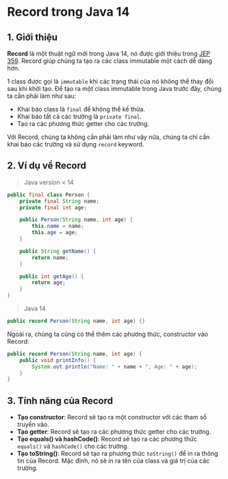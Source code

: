 # Record trong Java 14
## 1. Giới thiệu
**Record** là một thuật ngữ mới trong Java 14, nó được giới thiệu trong [JEP 359](https://openjdk.java.net/jeps/359). Record giúp chúng ta tạo ra các class immutable một cách dễ dàng hơn.

1 class được gọi là `immutable` khi các trạng thái của nó không thể thay đổi sau khi khởi tạo. Để tạo ra một class immutable trong Java trước đây, chúng ta cần phải làm như sau:
- Khai báo class là `final` để không thể kế thừa.
- Khai báo tất cả các trường là `private final`.
- Tạo ra các phương thức getter cho các trường.

Với Record, chúng ta không cần phải làm như vậy nữa, chúng ta chỉ cần khai báo các trường và sử dụng `record` keyword.

## 2. Ví dụ về Record
> Java version < 14
```java
public final class Person {
    private final String name;
    private final int age;

    public Person(String name, int age) {
        this.name = name;
        this.age = age;
    }

    public String getName() {
        return name;
    }

    public int getAge() {
        return age;
    }
}
```

> Java 14
```java
public record Person(String name, int age) {}
```

Ngoài ra, chúng ta cũng có thể thêm các phương thức, constructor vào Record:
```java
public record Person(String name, int age) {
    public void printInfo() {
        System.out.println("Name: " + name + ", Age: " + age);
    }
}
```

## 3. Tính năng của Record
- **Tạo constructor**: Record sẽ tạo ra một constructor với các tham số truyền vào.
- **Tạo getter**: Record sẽ tạo ra các phương thức getter cho các trường.
- **Tạo equals() và hashCode()**: Record sẽ tạo ra các phương thức `equals()` và `hashCode()` cho các trường.
- **Tạo toString()**: Record sẽ tạo ra phương thức `toString()` để in ra thông tin của Record. Mặc định, nó sẽ in ra tên của class và giá trị của các trường.
